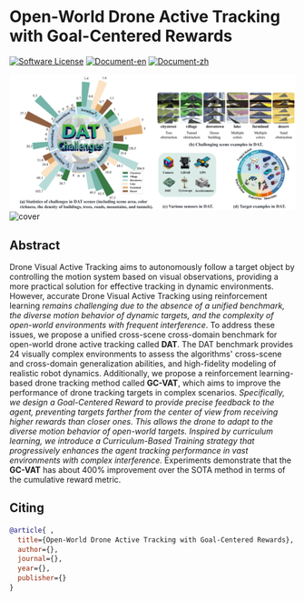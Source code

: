 # Open-World Drone Active Tracking with Goal-Centered Rewards
[![Software License](https://img.shields.io/badge/license-MIT-blue)](LICENSE)
[![Document-en](https://img.shields.io/badge/doc-guide-blue)](https://foriccv2025.github.io/anonymous/)
[![Document-zh](https://img.shields.io/badge/文档-指引-blue)](https://foriccv2025.github.io/anonymous/zh/index.html)

![cover1](./readmeCache/cover1.png)
![cover](./readmeCache/cover.gif)

## Abstract
Drone Visual Active Tracking aims to autonomously follow a target object by controlling the motion system based on visual observations, providing a more practical solution for effective tracking in dynamic environments. However, accurate Drone Visual Active Tracking using reinforcement learning *remains challenging due to the absence of a unified benchmark, the diverse motion behavior of dynamic targets, and the complexity of open-world environments with frequent interference*. To address these issues, we propose a unified cross-scene cross-domain benchmark for open-world drone active tracking called **DAT**. The DAT benchmark provides 24 visually complex environments to assess the algorithms' cross-scene and cross-domain generalization abilities, and high-fidelity modeling of realistic robot dynamics. Additionally, we propose a reinforcement learning-based drone tracking method called **GC-VAT**, which aims to improve the performance of drone tracking targets in complex scenarios. *Specifically, we design a Goal-Centered Reward to provide precise feedback to the agent, preventing targets farther from the center of view from receiving higher rewards than closer ones. This allows the drone to adapt to the diverse motion behavior of open-world targets. Inspired by curriculum learning, we introduce a Curriculum-Based Training strategy that progressively enhances the agent tracking performance in vast environments with complex interference.* Experiments demonstrate that the **GC-VAT** has about 400\% improvement over the SOTA method in terms of the cumulative reward metric.

## Citing
```bibtex
@article{ ,
  title={Open-World Drone Active Tracking with Goal-Centered Rewards},
  author={},
  journal={},
  year={},
  publisher={}
}
```
